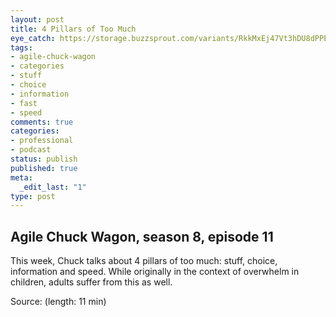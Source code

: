 ```yaml
---
layout: post
title: 4 Pillars of Too Much
eye_catch: https://storage.buzzsprout.com/variants/RkkMxEj47Vt3hDU8dPPE56LU/8d66eb17bb7d02ca4856ab443a78f2148cafbb129f58a3c81282007c6fe24ff2?.jpg
tags:
- agile-chuck-wagon
- categories
- stuff
- choice
- information
- fast
- speed
comments: true
categories:
- professional
- podcast
status: publish
published: true
meta:
  _edit_last: "1"
type: post
---
```


## Agile Chuck Wagon, season 8, episode 11

This week, Chuck talks about 4 pillars of too much: stuff, choice, information and speed. While originally in the context of overwhelm in children, adults suffer from this as well.  
  
Source:  (length: 11 min)
